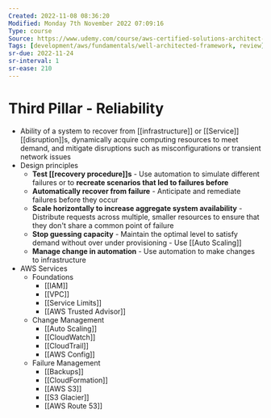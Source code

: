 ```yaml
---
Created: 2022-11-08 08:36:20
Modified: Monday 7th November 2022 07:09:16
Type: course
Source: https://www.udemy.com/course/aws-certified-solutions-architect-associate-saa-c01/?xref=E0Aed11STH4LPUQvCz0GJFABTmM=
Tags: [development/aws/fundamentals/well-architected-framework, review]
sr-due: 2022-11-24
sr-interval: 1
sr-ease: 210
---
```


# Third Pillar - Reliability

- Ability of a system to recover from [[infrastructure]] or [[Service]] [[disruption]]s, dynamically acquire computing resources to meet demand, and mitigate disruptions such as misconfigurations or transient network issues
- Design principles
    - **Test [[recovery procedure]]s** - Use automation to simulate different failures or to **recreate scenarios that led to failures before**
    - **Automatically recover from failure** - Anticipate and remediate failures before they occur
    - **Scale horizontally to increase aggregate system availability** - Distribute requests across multiple, smaller resources to ensure that they don't share a common point of failure
    - **Stop guessing capacity** - Maintain the optimal level to satisfy demand without over under provisioning - Use [[Auto Scaling]]
    - **Manage change in automation** - Use automation to make changes to infrastructure
- AWS Services
    - Foundations
        - [[IAM]]
        - [[VPC]]
        - [[Service Limits]]
        - [[AWS Trusted Advisor]]
    - Change Management
        - [[Auto Scaling]]
        - [[CloudWatch]]
        - [[CloudTrail]]
        - [[AWS Config]]
    - Failure Management
        - [[Backups]]
        - [[CloudFormation]]
        - [[AWS S3]]
        - [[S3 Glacier]]
        - [[AWS Route 53]]